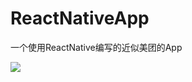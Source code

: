 # ReactNativeApp
一个使用ReactNative编写的近似美团的App

![](https://github.com/979527040/ReactNativeApp/image/jd.png)  
